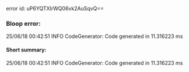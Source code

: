 error id: uP6YQTXIrWQ06vk2AuSqvQ==
### Bloop error:

25/06/18 00:42:51 INFO CodeGenerator: Code generated in 11.316223 ms
#### Short summary: 

25/06/18 00:42:51 INFO CodeGenerator: Code generated in 11.316223 ms